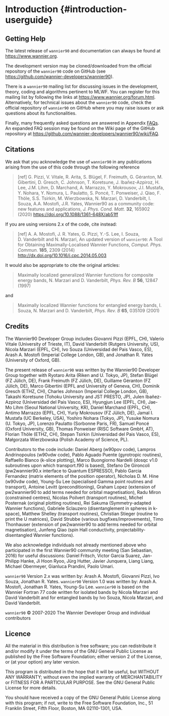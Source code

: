# Introduction {#introduction-userguide}

## Getting Help

The latest release of `wannier90` and documentation can always be found
at <https://www.wannier.org>.

The development version may be cloned/downloaded from the official
repository of the `wannier90` code on GitHub (see
<https://github.com/wannier-developers/wannier90>).

There is a `wannier90` mailing list for discussing issues in the
development, theory, coding and algorithms pertinent to MLWF. You can
register for this mailing list by following the links at
<https://www.wannier.org/forum.html>. Alternatively, for technical issues
about the `wannier90` code, check the official repository of
`wannier90` on GitHub where you may raise issues or ask questions about
its functionalities.

Finally, many frequently asked questions are answered in
Appendix [FAQs](appendices/faq.md). An
expanded FAQ session may be found on the Wiki page of the GitHub
repository at
<https://github.com/wannier-developers/wannier90/wiki/FAQ>.

## Citations

We ask that you acknowledge the use of `wannier90` in any publications
arising from the use of this code through the following reference

> \[ref\] G. Pizzi, V. Vitale, R. Arita, S. Blügel, F. Freimuth, G.
> Géranton, M. Gibertini, D. Gresch, C. Johnson, T. Koretsune, J.
> Ibañez-Azpiroz, H. Lee, J.M. Lihm, D. Marchand, A. Marrazzo, Y.
> Mokrousov, J.I. Mustafa, Y. Nohara, Y. Nomura, L. Paulatto, S. Poncé,
> T. Ponweiser, J. Qiao, F. Thöle, S.S. Tsirkin, M. Wierzbowska, N.
> Marzari, D. Vanderbilt, I. Souza, A.A. Mostofi, J.R. Yates,
> Wannier90 as a community code: new features and applications, *J.
> Phys. Cond. Matt.* **32**, 165902 (2020)
> <https://doi.org/10.1088/1361-648X/ab51ff>

If you are using versions 2.x of the code, cite instead:

> \[ref\] A. A. Mostofi, J. R. Yates, G. Pizzi, Y.-S. Lee, I. Souza,
> D. Vanderbilt and N. Marzari,
> An updated version of `wannier90`: A Tool for Obtaining
> Maximally-Localised Wannier Functions, *Comput. Phys. Commun.*
> **185**, 2309 (2014)
> <http://dx.doi.org/10.1016/j.cpc.2014.05.003>

It would also be appropriate to cite the original articles:

> Maximally localized generalized Wannier functions for composite energy bands,
> N. Marzari and D. Vanderbilt, *Phys. Rev. B* **56**, 12847 (1997)

and

> Maximally localized Wannier functions for entangled energy bands,
> I. Souza, N. Marzari and D. Vanderbilt, *Phys. Rev. B* **65**, 035109 (2001)

## Credits

The Wannier90 Developer Group includes Giovanni Pizzi (EPFL, CH),
Valerio Vitale (University of Trieste, IT), David Vanderbilt (Rutgers University,
US), Nicola Marzari (EPFL, CH), Ivo Souza (Universidad del Pais Vasco,
ES), Arash A. Mostofi (Imperial College London, GB), and Jonathan R.
Yates (University of Oxford, GB).

The present release of `wannier90` was written by the Wannier90
Developer Group together with Ryotaro Arita (Riken and U. Tokyo, JP),
Stefan Blügel (FZ Jülich, DE), Frank Freimuth (FZ Jülich, DE), Guillame
Géranton (FZ Jülich, DE), Marco Gibertini (EPFL and University of
Geneva, CH), Dominik Gresch (ETHZ, CH), Charles Johnson (Imperial
College London, GB), Takashi Koretsune (Tohoku University and JST
PRESTO, JP), Julen Ibañez-Azpiroz (Universidad del Pais Vasco, ES),
Hyungjun Lee (EPFL, CH), Jae-Mo Lihm (Seoul National University, KR),
Daniel Marchand (EPFL, CH), Antimo Marrazzo (EPFL, CH), Yuriy Mokrousov
(FZ Jülich, DE), Jamal I. Mustafa (UC Berkeley, USA), Yoshiro Nohara
(Tokyo, JP), Yusuke Nomura (U. Tokyo, JP), Lorenzo Paulatto (Sorbonne
Paris, FR), Samuel Poncé (Oxford University, GB), Thomas Ponweiser (RISC
Software GmbH, AT), Florian Thöle (ETHZ, CH), Stepan Tsirkin
(Universidad del Pais Vasco, ES), Małgorzata Wierzbowska (Polish Academy
of Science, PL).

Contributors to the code include: Daniel Aberg (w90pov code), Lampros
Andrinopoulos (w90vdw code), Pablo Aguado Puente (gyrotropic routines),
Raffaello Bianco (k-slice plotting), Marco Buongiorno Nardelli (dosqc
v1.0 subroutines upon which transport.f90 is based), Stefano De
Gironcoli (pw2wannier90.x interface to Quantum ESPRESSO), Pablo Garcia
Fernandez (matrix elements of the position operator), Nicholas D. M.
Hine (w90vdw code), Young-Su Lee (specialised Gamma point routines and
transport), Antoine Levitt (preconditioning), Graham Lopez (extension of
pw2wannier90 to add terms needed for orbital magnetisation), Radu Miron
(constrained centres), Nicolas Poilvert (transport routines), Michel
Posternak (original plotting routines), Rei Sakuma (Symmetry-adapted
Wannier functions), Gabriele Sclauzero (disentanglement in spheres in
k-space), Matthew Shelley (transport routines), Christian Stieger
(routine to print the U matrices), David Strubbe (various
bugfixes/improvements), Timo Thonhauser (extension of pw2wannier90 to
add terms needed for orbital magnetisation), Junfeng Qiao (spin Hall
conductivity, projectability-disentangled Wannier functions).

We also acknowledge individuals not already mentioned above who
participated in the first Wannier90 community meeting (San Sebastian,
2016) for useful discussions: Daniel Fritsch, Victor Garcia Suarez,
Jan-Philipp Hanke, Ji Hoon Ryoo, Jürg Hutter, Javier Junquera, Liang
Liang, Michael Obermeyer, Gianluca Prandini, Paolo Umari.

`wannier90` Version 2.x was written by: Arash A. Mostofi, Giovanni
Pizzi, Ivo Souza, Jonathan R. Yates. `wannier90` Version 1.0 was written
by: Arash A. Mostofi, Jonathan R. Yates, Young-Su Lee. `wannier90` is
based on the Wannier Fortran 77 code written for isolated bands by
Nicola Marzari and David Vanderbilt and for entangled bands by Ivo
Souza, Nicola Marzari, and David Vanderbilt.

`wannier90` © 2007-2020 The Wannier Developer Group and individual
contributors

## Licence

All the material in this distribution is free software; you can
redistribute it and/or modify it under the terms of the GNU General
Public License as published by the Free Software Foundation; either
version 2 of the License, or (at your option) any later version.

This program is distributed in the hope that it will be useful, but
WITHOUT ANY WARRANTY; without even the implied warranty of
MERCHANTABILITY or FITNESS FOR A PARTICULAR PURPOSE. See the GNU General
Public License for more details.

You should have received a copy of the GNU General Public License along
with this program; if not, write to the Free Software Foundation, Inc.,
51 Franklin Street, Fifth Floor, Boston, MA 02110-1301, USA.
